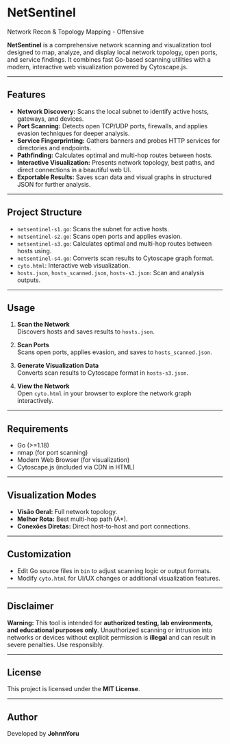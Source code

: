 # NetSentinel
Network Recon &amp; Topology Mapping - Offensive

**NetSentinel** is a comprehensive network scanning and visualization tool designed to map, analyze, and display local network topology, open ports, and service findings. It combines fast Go-based scanning utilities with a modern, interactive web visualization powered by Cytoscape.js.

---

## Features

- **Network Discovery:** Scans the local subnet to identify active hosts, gateways, and devices.  
- **Port Scanning:** Detects open TCP/UDP ports, firewalls, and applies evasion techniques for deeper analysis.  
- **Service Fingerprinting:** Gathers banners and probes HTTP services for directories and endpoints.  
- **Pathfinding:** Calculates optimal and multi-hop routes between hosts.  
- **Interactive Visualization:** Presents network topology, best paths, and direct connections in a beautiful web UI.  
- **Exportable Results:** Saves scan data and visual graphs in structured JSON for further analysis.  

---

## Project Structure

- `netsentinel-s1.go`: Scans the subnet for active hosts.  
- `netsentinel-s2.go`: Scans open ports and applies evasion.
- `netsentinel-s3.go`: Calculates optimal and multi-hop routes between hosts using.
- `netsentinel-s4.go`: Converts scan results to Cytoscape graph format.  
- `cyto.html`: Interactive web visualization.  
- `hosts.json`, `hosts_scanned.json`, `hosts-s3.json`: Scan and analysis outputs.  

---

## Usage

1. **Scan the Network**  
   Discovers hosts and saves results to `hosts.json`.  

2. **Scan Ports**  
   Scans open ports, applies evasion, and saves to `hosts_scanned.json`.  

3. **Generate Visualization Data**  
   Converts scan results to Cytoscape format in `hosts-s3.json`.  

4. **View the Network**  
   Open `cyto.html` in your browser to explore the network graph interactively.  

---

## Requirements

- Go (>=1.18)  
- nmap (for port scanning)  
- Modern Web Browser (for visualization)  
- Cytoscape.js (included via CDN in HTML)  

---

## Visualization Modes

- **Visão Geral:** Full network topology.  
- **Melhor Rota:** Best multi-hop path (A*).  
- **Conexões Diretas:** Direct host-to-host and port connections.  

---

## Customization

- Edit Go source files in `bin` to adjust scanning logic or output formats.  
- Modify `cyto.html` for UI/UX changes or additional visualization features.  

---

## Disclaimer

**Warning:** This tool is intended for **authorized testing, lab environments, and educational purposes only**. Unauthorized scanning or intrusion into networks or devices without explicit permission is **illegal** and can result in severe penalties. Use responsibly.  

---

## License

This project is licensed under the **MIT License**.  

---

## Author

Developed by **JohnnYoru**  
